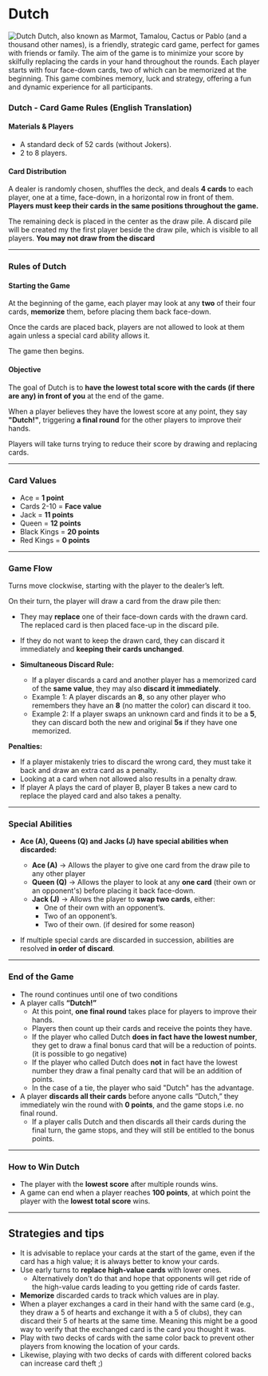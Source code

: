 # Dutch

![Dutch](https://upload.wikimedia.org/wikipedia/commons/c/c6/King_of_diamonds2.svg)
Dutch, also known as Marmot, Tamalou, Cactus or Pablo (and a thousand other names), is a friendly, strategic card game, perfect for games with friends or family. The aim of the game is to minimize your score by skilfully replacing the cards in your hand throughout the rounds. Each player starts with four face-down cards, two of which can be memorized at the beginning. This game combines memory, luck and strategy, offering a fun and dynamic experience for all participants.

### **Dutch - Card Game Rules (English Translation)**

#### **Materials & Players**
- A standard deck of 52 cards (without Jokers).
- 2 to 8 players.

#### **Card Distribution**
A dealer is randomly chosen, shuffles the deck, and deals **4 cards** to each player, one at a time, face-down, in a horizontal row in front of them. **Players must keep their cards in the same positions throughout the game.**   

The remaining deck is placed in the center as the draw pile. A discard pile will be created my the first player beside the draw pile, which is visible to all players. **You may not draw from the discard**

---

### **Rules of Dutch**

#### **Starting the Game**
At the beginning of the game, each player may look at any **two** of their four cards, **memorize** them, before placing them back face-down.  

Once the cards are placed back, players are not allowed to look at them again unless a special card ability allows it.  

The game then begins.

#### **Objective**
The goal of Dutch is to **have the lowest total score with the cards (if there are any) in front of you** at the end of the game.  

When a player believes they have the lowest score at any point, they say **"Dutch!"**, triggering **a final round** for the other players to improve their hands.  

Players will take turns trying to reduce their score by drawing and replacing cards.

---

### **Card Values**
- Ace = **1 point**  
- Cards 2-10 = **Face value**  
- Jack = **11 points**  
- Queen = **12 points**  
- Black Kings = **20 points**  
- Red Kings = **0 points**   

---

### **Game Flow**
Turns move clockwise, starting with the player to the dealer’s left.  

On their turn, the player will draw a card from the draw pile then: 
  - They may **replace** one of their face-down cards with the drawn card. The replaced card is then placed face-up in the discard pile.  
  - If they do not want to keep the drawn card, they can discard it immediately and **keeping their cards unchanged**. 

- **Simultaneous Discard Rule:**  
  - If a player discards a card and another player has a memorized card of the **same value**, they may also **discard it immediately**.  
  - Example 1: A player discards an **8**, so any other player who remembers they have an **8** (no matter the color) can discard it too.  
  - Example 2: If a player swaps an unknown card and finds it to be a **5**, they can discard both the new and original **5s** if they have one memorized.  

**Penalties:**
- If a player mistakenly tries to discard the wrong card, they must take it back and draw an extra card as a penalty.  
- Looking at a card when not allowed also results in a penalty draw.
- If player A plays the card of player B, player B takes a new card to replace the played card and also takes a penalty. 

---

### **Special Abilities**
- **Ace (A), Queens (Q) and Jacks (J) have special abilities when discarded:**  
  - **Ace (A)** → Allows the player to give one card from the draw pile to any other player
  - **Queen (Q)** → Allows the player to look at any **one card** (their own or an opponent's) before placing it back face-down.  
  - **Jack (J)** → Allows the player to **swap two cards**, either:  
    - One of their own with an opponent’s.  
    - Two of an opponent’s.  
    - Two of their own.  (if desired for some reason)

- If multiple special cards are discarded in succession, abilities are resolved **in order of discard**.

---

### **End of the Game**
- The round continues until one of two conditions
- A player calls **“Dutch!”**  
  - At this point, **one final round** takes place for players to improve their hands.  
  - Players then count up their cards and receive the points they have.
  - If the player who called Dutch **does in fact have the lowest number**, they get to draw a final bonus card that will be a reduction of points. (it is possible to go negative)
  - If the player who called Dutch does **not** in fact have the lowest number they draw a final penalty card that will be an addition of points. 
  - In the case of a tie, the player who said "Dutch" has the advantage.
- A player **discards all their cards** before anyone calls “Dutch,” they immediately win the round with **0 points**, and the game stops i.e. no final round.
  - If a player calls Dutch and then discards all their cards during the final turn, the game stops, and they will still be entitled to the bonus points.

---

### **How to Win Dutch**
- The player with the **lowest score** after multiple rounds wins.  
- A game can end when a player reaches **100 points**, at which point the player with the **lowest total score** wins.  

---

## **Strategies and tips**
- It is advisable to replace your cards at the start of the game, even if the card has a high value; it is always better to know your cards.
- Use early turns to **replace high-value cards** with lower ones.  
  - Alternatively don't do that and hope that opponents will get ride of the high-value cards leading to you getting ride of cards faster. 
- **Memorize** discarded cards to track which values are in play.  
- When a player exchanges a card in their hand with the same card (e.g., they draw a 5 of hearts and exchange it with a 5 of clubs), they can discard their 5 of hearts at the same time. Meaning this might be a good way to verify that the exchanged card is the card you thought it was.
- Play with two decks of cards with the same color back to prevent other players from knowing the location of your cards.
- Likewise, playing with two decks of cards with different colored backs can increase card theft ;)
